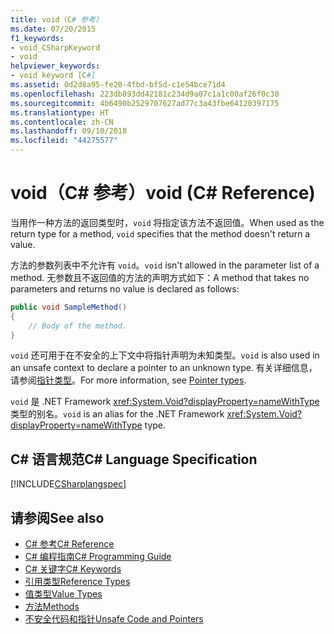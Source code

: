 ```yaml
---
title: void（C# 参考）
ms.date: 07/20/2015
f1_keywords:
- void_CSharpKeyword
- void
helpviewer_keywords:
- void keyword [C#]
ms.assetid: 0d2d8a95-fe20-4fbd-bf5d-c1e54bce71d4
ms.openlocfilehash: 223db893dd42181c234d9a07c1a1c00af26f0c30
ms.sourcegitcommit: 4b6490b2529707627ad77c3a43fbe64120397175
ms.translationtype: HT
ms.contentlocale: zh-CN
ms.lasthandoff: 09/10/2018
ms.locfileid: "44275577"
---
```

# <a name="void-c-reference"></a><span data-ttu-id="fc673-102">void（C# 参考）</span><span class="sxs-lookup"><span data-stu-id="fc673-102">void (C# Reference)</span></span>
<span data-ttu-id="fc673-103">当用作一种方法的返回类型时，`void` 将指定该方法不返回值。</span><span class="sxs-lookup"><span data-stu-id="fc673-103">When used as the return type for a method, `void` specifies that the method doesn't return a value.</span></span>

<span data-ttu-id="fc673-104">方法的参数列表中不允许有 `void`。</span><span class="sxs-lookup"><span data-stu-id="fc673-104">`void` isn't allowed in the parameter list of a method.</span></span> <span data-ttu-id="fc673-105">无参数且不返回值的方法的声明方式如下：</span><span class="sxs-lookup"><span data-stu-id="fc673-105">A method that takes no parameters and returns no value is declared as follows:</span></span>

```csharp
public void SampleMethod()
{
    // Body of the method.
}
```

<span data-ttu-id="fc673-106">`void` 还可用于在不安全的上下文中将指针声明为未知类型。</span><span class="sxs-lookup"><span data-stu-id="fc673-106">`void` is also used in an unsafe context to declare a pointer to an unknown type.</span></span> <span data-ttu-id="fc673-107">有关详细信息，请参阅[指针类型](../../../csharp/programming-guide/unsafe-code-pointers/pointer-types.md)。</span><span class="sxs-lookup"><span data-stu-id="fc673-107">For more information, see [Pointer types](../../../csharp/programming-guide/unsafe-code-pointers/pointer-types.md).</span></span>

<span data-ttu-id="fc673-108">`void` 是 .NET Framework <xref:System.Void?displayProperty=nameWithType> 类型的别名。</span><span class="sxs-lookup"><span data-stu-id="fc673-108">`void` is an alias for the .NET Framework <xref:System.Void?displayProperty=nameWithType> type.</span></span>

## <a name="c-language-specification"></a><span data-ttu-id="fc673-109">C# 语言规范</span><span class="sxs-lookup"><span data-stu-id="fc673-109">C# Language Specification</span></span>
 [!INCLUDE[CSharplangspec](~/includes/csharplangspec-md.md)]

## <a name="see-also"></a><span data-ttu-id="fc673-110">请参阅</span><span class="sxs-lookup"><span data-stu-id="fc673-110">See also</span></span>

- [<span data-ttu-id="fc673-111">C# 参考</span><span class="sxs-lookup"><span data-stu-id="fc673-111">C# Reference</span></span>](../../../csharp/language-reference/index.md)  
- [<span data-ttu-id="fc673-112">C# 编程指南</span><span class="sxs-lookup"><span data-stu-id="fc673-112">C# Programming Guide</span></span>](../../../csharp/programming-guide/index.md)  
- [<span data-ttu-id="fc673-113">C# 关键字</span><span class="sxs-lookup"><span data-stu-id="fc673-113">C# Keywords</span></span>](../../../csharp/language-reference/keywords/index.md)  
- [<span data-ttu-id="fc673-114">引用类型</span><span class="sxs-lookup"><span data-stu-id="fc673-114">Reference Types</span></span>](../../../csharp/language-reference/keywords/reference-types.md)  
- [<span data-ttu-id="fc673-115">值类型</span><span class="sxs-lookup"><span data-stu-id="fc673-115">Value Types</span></span>](../../../csharp/language-reference/keywords/value-types.md)  
- [<span data-ttu-id="fc673-116">方法</span><span class="sxs-lookup"><span data-stu-id="fc673-116">Methods</span></span>](../../../csharp/programming-guide/classes-and-structs/methods.md)  
- [<span data-ttu-id="fc673-117">不安全代码和指针</span><span class="sxs-lookup"><span data-stu-id="fc673-117">Unsafe Code and Pointers</span></span>](../../../csharp/programming-guide/unsafe-code-pointers/index.md)
